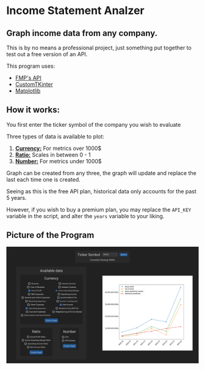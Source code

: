 # Income Statement Analzer

## Graph income data from any company. 

This is by no means a professional project, just something put together to test out a free version of an API.

This program uses:
- [FMP's API](https://site.financialmodelingprep.com/developer/docs)
- [CustomTKinter](https://felipetesc.github.io/CtkDocs/#/)
- [Matplotlib](https://matplotlib.org/stable/index.html)

## How it works:
You first enter the ticker symbol of the company you wish to evaluate

Three types of data is available to plot:
1. <ins>**Currency:**</ins> For metrics over 1000$
2. <ins>**Ratio:**</ins> Scales in between 0 - 1
3. <ins>**Number:**</ins> For metrics under 1000$

Graph can be created from any three, the graph will update and replace the last each time one is created.

Seeing as this is the free API plan, historical data only accounts for the past 5 years.

However, if you wish to buy a premium plan, you may replace the ```API_KEY``` variable in the script, and alter the ```years``` variable to your liking.

## Picture of the Program
![Screenshot of the program in use](IncomeStatementAnalyzerScreenshot.png)

